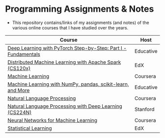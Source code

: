 # Programming Assignments & Notes

- This repository contains/links of my assignments (and notes) of the various online courses that I have studied over the years.

|                   Course                                       |Host     |
| -------------------------------------------------------------- |---------|
|[Deep Learning with PyTorch Step-by-Step: Part I - Fundamentals](./Deep_Learning_Pytorch_Fundamentals_Educative/)|Educative|
|[Distributed Machine Learning with Apache Spark (CS120x)](https://github.com/kaushikacharya/Distributed_Machine_Learning_with_Apache_Spark_CS120x_edx)|EdX|
|[Machine Learning](https://github.com/kaushikacharya/ml_class_coursera)|Coursera|
|[Machine Learning with NumPy, pandas, scikit-learn, and More](./Machine_Learning_with_NumPy_Pandas_Scikit-Learn_Educative/)|Educative|
|[Natural Language Processing](./Natural_Language_Processing_Michael_Collins/)|Coursera|
|[Natural Language Processing with Deep Learning (CS224N)](https://github.com/kaushikacharya/Natural_Language_Processing_with_Deep_Learning_CS224n)|Stanford|
|[Neural Networks for Machine Learning](https://github.com/kaushikacharya/Neural_Networks_for_Machine_Learning)|Coursera|
|[Statistical Learning](./Statistical_Learning_Hastie_Tibshirani/)|EdX|

